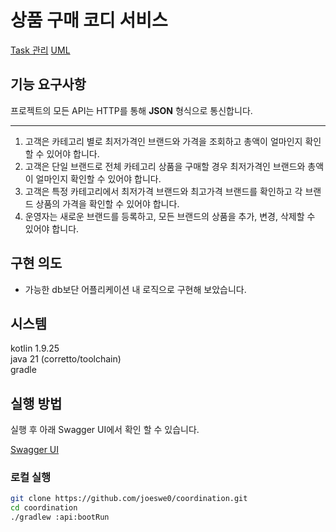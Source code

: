 # 상품 구매 코디 서비스
[Task 관리](./task.md)
[UML](./uml.mermaid)
## 기능 요구사항

프로젝트의 모든 API는 HTTP를 통해 **JSON** 형식으로 통신합니다.

--- 
1. 고객은 카테고리 별로 최저가격인 브랜드와 가격을 조회하고 총액이 얼마인지 확인할 수 있어야 합니다.
2. 고객은 단일 브랜드로 전체 카테고리 상품을 구매할 경우 최저가격인 브랜드와 총액이 얼마인지 확인할 수 있어야 합니다.
3. 고객은 특정 카테고리에서 최저가격 브랜드와 최고가격 브랜드를 확인하고 각 브랜드 상품의 가격을 확인할 수 있어야 합니다.
4. 운영자는 새로운 브랜드를 등록하고, 모든 브랜드의 상품을 추가, 변경, 삭제할 수 있어야 합니다.

## 구현 의도
-  가능한 db보단 어플리케이션 내 로직으로 구현해 보았습니다.

## 시스템
kotlin 1.9.25  
java 21 (corretto/toolchain)  
gradle  

## 실행 방법

실행 후 아래 Swagger UI에서 확인 할 수 있습니다.

[Swagger UI](http://localhost:8080/swagger-ui/index.html)

### 로컬 실행 
```bash
git clone https://github.com/joeswe0/coordination.git
cd coordination
./gradlew :api:bootRun
```

